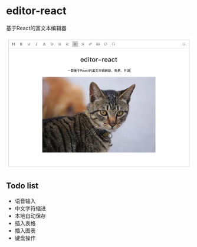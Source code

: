 # editor-react
基于React的富文本编辑器

![editor-react实例](https://github.com/wangmeijian/editor-react/blob/master/example/images/editor-react.png)

## Todo list
* 语音输入
* 中文字符缩进
* 本地自动保存
* 插入表格
* 插入图表
* 键盘操作